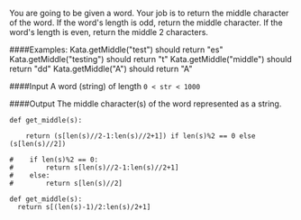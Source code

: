 You are going to be given a word. Your job is to return the middle character of the word. If the word's length is odd, return the middle character. If the word's length is even, return the middle 2 characters.

####Examples:
    Kata.getMiddle("test") should return "es"
    Kata.getMiddle("testing") should return "t"
    Kata.getMiddle("middle") should return "dd"
    Kata.getMiddle("A") should return "A"

####Input
A word (string) of length ```0 < str < 1000```

####Output
The middle character(s) of the word represented as a string.

    def get_middle(s):

        return (s[len(s)//2-1:len(s)//2+1]) if len(s)%2 == 0 else (s[len(s)//2])

    #    if len(s)%2 == 0:
    #        return s[len(s)//2-1:len(s)//2+1]
    #    else:
    #        return s[len(s)//2]

```
def get_middle(s):  
  return s[(len(s)-1)/2:len(s)/2+1]
```
